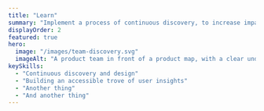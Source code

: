 ```yaml
---
title: "Learn"
summary: "Implement a process of continuous discovery, to increase impact, lower risks and improve decisions."
displayOrder: 2
featured: true
hero:
  image: "/images/team-discovery.svg"
  imageAlt: "A product team in front of a product map, with a clear understanding of their role and objectives"
keySkills:
  - "Continuous discovery and design"
  - "Building an accessible trove of user insights"
  - "Another thing"
  - "And another thing"
---
```

